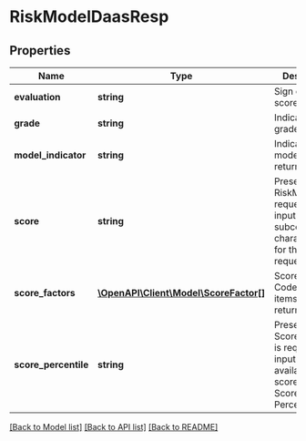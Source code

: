 # RiskModelDaasResp

## Properties
Name | Type | Description | Notes
------------ | ------------- | ------------- | -------------
**evaluation** | **string** | Sign of risk score. | [optional] 
**grade** | **string** | Indicates grade. | [optional] 
**model_indicator** | **string** | Indicates which model is being returned. | [optional] 
**score** | **string** | Present when RiskModels is requested on input or via subcode. 4 character score for the model requested. | [optional] 
**score_factors** | [**\OpenAPI\Client\Model\ScoreFactor[]**](ScoreFactor.md) | Score Factor Codes (Upto 5 items can be returned) | [optional] 
**score_percentile** | **string** | Present when ScorePercentile is requested on input and is available for a score. Nation Score Percentile. | [optional] 

[[Back to Model list]](../README.md#documentation-for-models) [[Back to API list]](../README.md#documentation-for-api-endpoints) [[Back to README]](../README.md)


